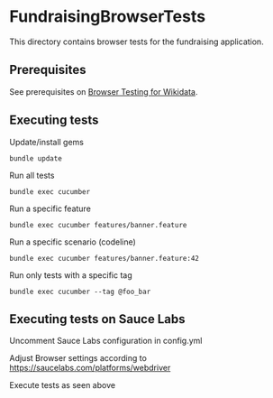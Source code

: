 FundraisingBrowserTests
====================
This directory contains browser tests for the fundraising application.

## Prerequisites
See prerequisites on [Browser Testing for Wikidata](https://www.mediawiki.org/wiki/Wikibase/Programmer%27s_guide_to_Wikibase#Browser_Testing_for_Wikidata).

## Executing tests

Update/install gems
```shell
bundle update
```

Run all tests
```shell
bundle exec cucumber
```

Run a specific feature
```shell
bundle exec cucumber features/banner.feature
```

Run a specific scenario (codeline)
```shell
bundle exec cucumber features/banner.feature:42
```

Run only tests with a specific tag
```shell
bundle exec cucumber --tag @foo_bar
```

## Executing tests on Sauce Labs

Uncomment Sauce Labs configuration in config.yml

Adjust Browser settings according to https://saucelabs.com/platforms/webdriver

Execute tests as seen above